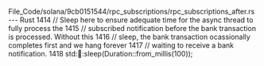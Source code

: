 File_Code/solana/9cb0151544/rpc_subscriptions/rpc_subscriptions_after.rs --- Rust
                                                                                                                                                          1414             // Sleep here to ensure adequate time for the async thread to fully process the
                                                                                                                                                          1415             // subscribed notification before the bank transaction is processed. Without this
                                                                                                                                                          1416             // sleep, the bank transaction ocassionally completes first and we hang forever
                                                                                                                                                          1417             // waiting to receive a bank notification.
                                                                                                                                                          1418             std::thread::sleep(Duration::from_millis(100));

